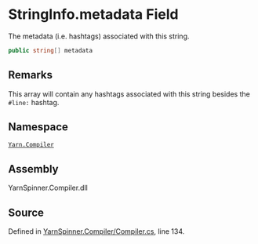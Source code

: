 <!-- This file was generated by a tool. Do not edit this file by hand. -->

# StringInfo.metadata Field

The metadata (i.e. hashtags) associated with this string.


```csharp
public string[] metadata
```
## Remarks

This array will contain any hashtags associated with this
string besides the `#line:` hashtag.




## Namespace
[`Yarn.Compiler`](/api/csharp/yarn.compiler/README.md)

## Assembly
YarnSpinner.Compiler.dll

## Source
Defined in [YarnSpinner.Compiler/Compiler.cs](https://github.com/YarnSpinnerTool/YarnSpinner//blob/develop/YarnSpinner.Compiler/Compiler.cs#L134), line 134.
